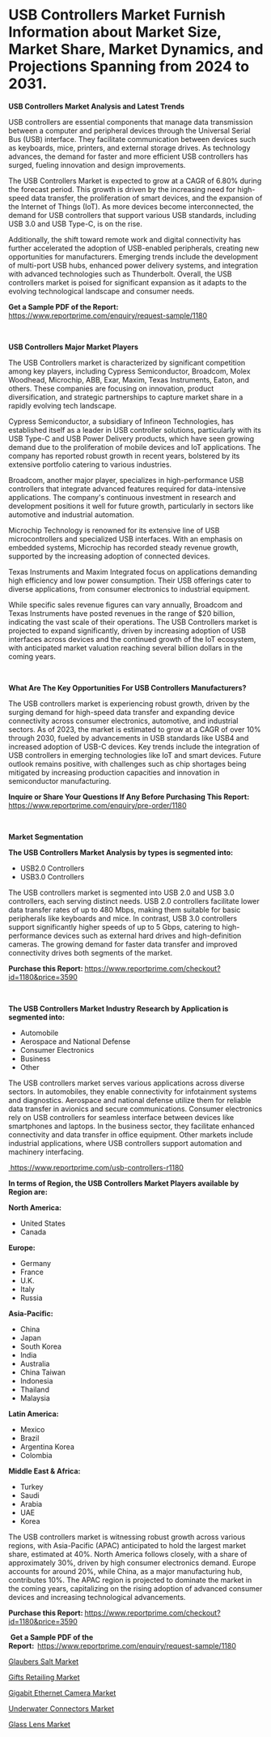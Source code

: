 <p><h1>USB Controllers Market Furnish Information about Market Size, Market Share, Market Dynamics, and Projections Spanning from 2024 to 2031.</h1></p><p><strong>USB Controllers Market Analysis and Latest Trends</strong></p>
<p><p>USB controllers are essential components that manage data transmission between a computer and peripheral devices through the Universal Serial Bus (USB) interface. They facilitate communication between devices such as keyboards, mice, printers, and external storage drives. As technology advances, the demand for faster and more efficient USB controllers has surged, fueling innovation and design improvements.</p><p>The USB Controllers Market is expected to grow at a CAGR of 6.80% during the forecast period. This growth is driven by the increasing need for high-speed data transfer, the proliferation of smart devices, and the expansion of the Internet of Things (IoT). As more devices become interconnected, the demand for USB controllers that support various USB standards, including USB 3.0 and USB Type-C, is on the rise.</p><p>Additionally, the shift toward remote work and digital connectivity has further accelerated the adoption of USB-enabled peripherals, creating new opportunities for manufacturers. Emerging trends include the development of multi-port USB hubs, enhanced power delivery systems, and integration with advanced technologies such as Thunderbolt. Overall, the USB controllers market is poised for significant expansion as it adapts to the evolving technological landscape and consumer needs.</p></p>
<p><strong>Get a Sample PDF of the Report:&nbsp;</strong> <a href="https://www.reportprime.com/enquiry/request-sample/1180?utm_campaign=1990&utm_medium=2&utm_source=Github&utm_content=ia&utm_term=24122024&utm_id=usb-controllers">https://www.reportprime.com/enquiry/request-sample/1180</a></p>
<p>&nbsp;</p>
<p><strong>USB Controllers Major Market Players</strong></p>
<p><p>The USB Controllers market is characterized by significant competition among key players, including Cypress Semiconductor, Broadcom, Molex Woodhead, Microchip, ABB, Exar, Maxim, Texas Instruments, Eaton, and others. These companies are focusing on innovation, product diversification, and strategic partnerships to capture market share in a rapidly evolving tech landscape.</p><p>Cypress Semiconductor, a subsidiary of Infineon Technologies, has established itself as a leader in USB controller solutions, particularly with its USB Type-C and USB Power Delivery products, which have seen growing demand due to the proliferation of mobile devices and IoT applications. The company has reported robust growth in recent years, bolstered by its extensive portfolio catering to various industries.</p><p>Broadcom, another major player, specializes in high-performance USB controllers that integrate advanced features required for data-intensive applications. The company's continuous investment in research and development positions it well for future growth, particularly in sectors like automotive and industrial automation.</p><p>Microchip Technology is renowned for its extensive line of USB microcontrollers and specialized USB interfaces. With an emphasis on embedded systems, Microchip has recorded steady revenue growth, supported by the increasing adoption of connected devices.</p><p>Texas Instruments and Maxim Integrated focus on applications demanding high efficiency and low power consumption. Their USB offerings cater to diverse applications, from consumer electronics to industrial equipment.</p><p>While specific sales revenue figures can vary annually, Broadcom and Texas Instruments have posted revenues in the range of $20 billion, indicating the vast scale of their operations. The USB Controllers market is projected to expand significantly, driven by increasing adoption of USB interfaces across devices and the continued growth of the IoT ecosystem, with anticipated market valuation reaching several billion dollars in the coming years.</p></p>
<p>&nbsp;</p>
<p><strong>What Are The Key Opportunities For USB Controllers Manufacturers?</strong></p>
<p><p>The USB controllers market is experiencing robust growth, driven by the surging demand for high-speed data transfer and expanding device connectivity across consumer electronics, automotive, and industrial sectors. As of 2023, the market is estimated to grow at a CAGR of over 10% through 2030, fueled by advancements in USB standards like USB4 and increased adoption of USB-C devices. Key trends include the integration of USB controllers in emerging technologies like IoT and smart devices. Future outlook remains positive, with challenges such as chip shortages being mitigated by increasing production capacities and innovation in semiconductor manufacturing.</p></p>
<p><strong>Inquire or Share Your Questions If Any Before Purchasing This Report:</strong> <a href="https://www.reportprime.com/enquiry/pre-order/1180?utm_campaign=1990&utm_medium=2&utm_source=Github&utm_content=ia&utm_term=24122024&utm_id=usb-controllers">https://www.reportprime.com/enquiry/pre-order/1180</a></p>
<p>&nbsp;</p>
<p><strong>Market Segmentation</strong></p>
<p><strong>The USB Controllers Market Analysis by types is segmented into:</strong></p>
<p><ul><li>USB2.0 Controllers</li><li>USB3.0 Controllers</li></ul></p>
<p><p>The USB controllers market is segmented into USB 2.0 and USB 3.0 controllers, each serving distinct needs. USB 2.0 controllers facilitate lower data transfer rates of up to 480 Mbps, making them suitable for basic peripherals like keyboards and mice. In contrast, USB 3.0 controllers support significantly higher speeds of up to 5 Gbps, catering to high-performance devices such as external hard drives and high-definition cameras. The growing demand for faster data transfer and improved connectivity drives both segments of the market.</p></p>
<p><strong>Purchase this Report:&nbsp;</strong><a href="https://www.reportprime.com/checkout?id=1180&price=3590&utm_campaign=1990&utm_medium=2&utm_source=Github&utm_content=ia&utm_term=24122024&utm_id=usb-controllers">https://www.reportprime.com/checkout?id=1180&price=3590</a></p>
<p>&nbsp;</p>
<p><strong>The USB Controllers Market Industry Research by Application is segmented into:</strong></p>
<p><ul><li>Automobile</li><li>Aerospace and National Defense</li><li>Consumer Electronics</li><li>Business</li><li>Other</li></ul></p>
<p><p>The USB controllers market serves various applications across diverse sectors. In automobiles, they enable connectivity for infotainment systems and diagnostics. Aerospace and national defense utilize them for reliable data transfer in avionics and secure communications. Consumer electronics rely on USB controllers for seamless interface between devices like smartphones and laptops. In the business sector, they facilitate enhanced connectivity and data transfer in office equipment. Other markets include industrial applications, where USB controllers support automation and machinery interfacing.</p></p>
<p><a href="https://www.reportprime.com/usb-controllers-r1180?utm_campaign=1990&utm_medium=2&utm_source=Github&utm_content=ia&utm_term=24122024&utm_id=usb-controllers">&nbsp;https://www.reportprime.com/usb-controllers-r1180</a></p>
<p><strong>In terms of Region, the USB Controllers Market Players available by Region are:</strong></p>
<p>
    <p> <strong> North America: </strong>
        <ul>
            <li>United States</li>
            <li>Canada</li>
        </ul>
        </p> 
    <p> <strong> Europe: </strong>
        <ul>
            <li>Germany</li>
            <li>France</li>
            <li>U.K.</li>
            <li>Italy</li>
            <li>Russia</li>
        </ul>
        </p> 
    <p> <strong> Asia-Pacific: </strong>
        <ul>
            <li>China</li>
            <li>Japan</li>
            <li>South Korea</li>
            <li>India</li>
            <li>Australia</li>
            <li>China Taiwan</li>
            <li>Indonesia</li>
            <li>Thailand</li>
            <li>Malaysia</li>
        </ul>
        </p> 
    <p> <strong> Latin America: </strong>
        <ul>
            <li>Mexico</li>
            <li>Brazil</li>
            <li>Argentina Korea</li>
            <li>Colombia</li>
        </ul>
        </p> 
    <p> <strong> Middle East & Africa: </strong>
        <ul>
            <li>Turkey</li>
            <li>Saudi</li>
            <li>Arabia</li>
            <li>UAE</li>
            <li>Korea</li>
        </ul>
    </p>
    </p>
<p><p>The USB controllers market is witnessing robust growth across various regions, with Asia-Pacific (APAC) anticipated to hold the largest market share, estimated at 40%. North America follows closely, with a share of approximately 30%, driven by high consumer electronics demand. Europe accounts for around 20%, while China, as a major manufacturing hub, contributes 10%. The APAC region is projected to dominate the market in the coming years, capitalizing on the rising adoption of advanced consumer devices and increasing technological advancements.</p></p>
<p><strong>Purchase this Report: </strong><a href="https://www.reportprime.com/checkout?id=1180&price=3590&utm_campaign=1990&utm_medium=2&utm_source=Github&utm_content=ia&utm_term=24122024&utm_id=usb-controllers">https://www.reportprime.com/checkout?id=1180&price=3590</a></p>
<p>&nbsp;<strong>Get a Sample PDF of the Report:&nbsp;&nbsp;</strong><a href="https://www.reportprime.com/enquiry/request-sample/1180?utm_campaign=1990&utm_medium=2&utm_source=Github&utm_content=ia&utm_term=24122024&utm_id=usb-controllers">https://www.reportprime.com/enquiry/request-sample/1180</a></p>
<p><strong></strong></p>
<p><p><a href="https://www.linkedin.com/pulse/c-glance-reports-anmec?utm_campaign=1990&utm_medium=2&utm_source=Github&utm_content=ia&utm_term=24122024&utm_id=usb-controllers">Glaubers Salt Market</a></p><p><a href="https://www.linkedin.com/pulse/fore-clarion-insight-j6xzf?utm_campaign=1990&utm_medium=2&utm_source=Github&utm_content=ia&utm_term=24122024&utm_id=usb-controllers">Gifts Retailing Market</a></p><p><a href="https://www.linkedin.com/pulse/global-gigabit-ethernet-camera-marketprofits-competitive-enjqe?utm_campaign=1990&utm_medium=2&utm_source=Github&utm_content=ia&utm_term=24122024&utm_id=usb-controllers">Gigabit Ethernet Camera Market</a></p><p><a href="https://github.com/MarciaRunte/Market-Research-Report-List-1/blob/main/underwater-connectors-market.md?utm_campaign=1990&utm_medium=2&utm_source=Github&utm_content=ia&utm_term=24122024&utm_id=usb-controllers">Underwater Connectors Market</a></p><p><a href="https://www.linkedin.com/pulse/global-glass-lens-125-cagr-forecast-2024-2031-arcane-analyst-6byde?utm_campaign=1990&utm_medium=2&utm_source=Github&utm_content=ia&utm_term=24122024&utm_id=usb-controllers">Glass Lens Market</a></p></p>